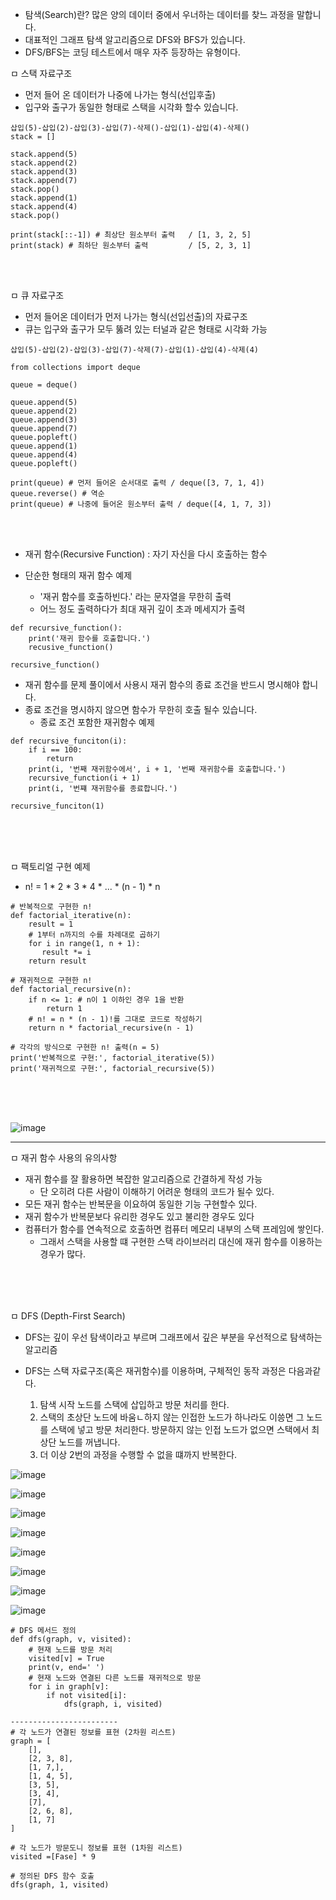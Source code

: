 - 탐색(Search)란? 많은 양의 데이터 중에서 우너하는 데이터를 찾느 과정을 말합니다.
- 대표적인 그래프 탐색 알고리즘으로 DFS와 BFS가 있습니다.
- DFS/BFS는 코딩 테스트에서 매우 자주 등장하는 유형이다.

ㅁ 스택 자료구조
- 먼저 들어 온 데이터가 나중에 나가는 형식(선입후출)
- 입구와 출구가 동일한 형태로 스택을 시각화 할수 있습니다.

```
삽입(5)-삽입(2)-삽입(3)-삽입(7)-삭제()-삽입(1)-삽입(4)-삭제()
stack = []

stack.append(5)
stack.append(2)
stack.append(3)
stack.append(7)
stack.pop()
stack.append(1)
stack.append(4)
stack.pop()

print(stack[::-1]) # 최상단 원소부터 출력   / [1, 3, 2, 5]
print(stack) # 최하단 원소부터 출력         / [5, 2, 3, 1]
```

<br>
<br>

ㅁ 큐 자료구조

- 먼저 들어온 데이터가 먼저 나가는 형식(선입선출)의 자료구조
- 큐는 입구와 출구가 모두 뚫려 있는 터널과 같은 형태로 시각화 가능

```
삽입(5)-삽입(2)-삽입(3)-삽입(7)-삭제(7)-삽입(1)-삽입(4)-삭제(4)

from collections import deque

queue = deque()

queue.append(5)
queue.append(2)
queue.append(3)
queue.append(7)
queue.popleft()
queue.append(1)
queue.append(4)
queue.popleft()

print(queue) # 먼저 들어온 순서대로 출력 / deque([3, 7, 1, 4])
queue.reverse() # 역순
print(queue) # 나중에 들어온 원소부터 출력 / deque([4, 1, 7, 3])
```

<br>
<br>

- 재귀 함수(Recursive Function)
: 자기 자신을 다시 호출하는 함수

- 단순한 형태의 재귀 함수 예제
  - '재귀 함수를 호출하빈다.' 라는 문자열을 무한히 출력
  - 어느 정도 출력하다가 최대 재귀 깊이 초과 메세지가 출력

```
def recursive_function():
    print('재귀 함수를 호출합니다.')
    recusive_function()

recursive_function()
```

- 재귀 함수를 문제 풀이에서 사용시 재귀 함수의 종료 조건을 반드시 명시해야 합니다.
- 종료 조건을 명시하지 않으면 함수가 무한히 호출 될수 있습니다.
  - 종료 조건 포함한 재귀함수 예제

```
def recursive_funciton(i):
    if i == 100:
        return
    print(i, '번째 재귀함수에서', i + 1, '번째 재귀함수를 호출합니다.')
    recursive_function(i + 1)
    print(i, '번쨰 재귀함수를 종료합니다.')

recursive_funciton(1)
```

<br>
<br>
<br>

ㅁ 팩토리얼 구현 예제
- n! = 1 * 2 * 3 * 4 * ... * (n - 1) * n


```
# 반복적으로 구현한 n!
def factorial_iterative(n):        
    result = 1
    # 1부터 n까지의 수를 차례대로 곱하기
    for i in range(1, n + 1):
       result *= i
    return result

# 재귀적으로 구현한 n!
def factorial_recursive(n):        
    if n <= 1: # n이 1 이하인 경우 1을 반환
        return 1
    # n! = n * (n - 1)!를 그대로 코드로 작성하기
    return n * factorial_recursive(n - 1)

# 각각의 방식으로 구현한 n! 출력(n = 5)
print('반복적으로 구현:', factorial_iterative(5))
print('재귀적으로 구현:', factorial_recursive(5))
```

<br>
<br>
<br>

![image](https://user-images.githubusercontent.com/62640332/150995519-db2b1f02-4f4d-4472-a1c7-520cf9ad55ba.png)

---

ㅁ 재귀 함수 사용의 유의사항

- 재귀 함수를 잘 활용하면 복잡한 알고리즘으로 간결하게 작성 가능
    - 단 오히려 다른 사람이 이해하기 어려운 형태의 코드가 될수 있다.
- 모든 재귀 함수는 반복문을 이요하여 동일한 기능 구현할수 있다.
- 재귀 함수가 반복문보다 유리한 경우도 있고 불리한 경우도 있다
- 컴퓨터가 함수를 연속적으로 호출하면 컴퓨터 메모리 내부의 스택 프레임에 쌓인다.
  - 그래서 스택을 사용할 떄 구현한 스택 라이브러리 대신에 재귀 함수를 이용하는 경우가 많다.

<br>
<br>
<br>

ㅁ DFS (Depth-First Search)

- DFS는 깊이 우선 탐색이라고 부르며 그래프에서 깊은 부분을 우선적으로 탐색하는 알고리즘
- DFS는 스택 자료구조(혹은 재귀함수)를 이용하며, 구체적인 동작 과정은 다음과같다.

    1. 탐색 시작 노드를 스택에 삽입하고 방문 처리를 한다.
    2. 스택의 초상단 노드에 바움ㄴ하지 않는 인접한 노드가 하나라도 이씅면 그 노드를 스택에 넣고 방문 처리한다. 방문하지 않는 인접 노드가 없으면 스택에서 최상단 노드를 꺼냅니다.
    3. 더 이상 2번의 과정을 수행할 수 없을 떄까지 반복한다.

![image](https://user-images.githubusercontent.com/62640332/150996662-87660efd-26a4-4d0d-aa2b-ea3a5df37538.png)

![image](https://user-images.githubusercontent.com/62640332/150996807-b7623f53-50d1-4c6a-a9b9-f7d128b2c674.png)

![image](https://user-images.githubusercontent.com/62640332/150996851-e662c87c-b939-496f-9dcd-21bf796fe6ba.png)

![image](https://user-images.githubusercontent.com/62640332/150996933-e29a04b2-fe0e-455e-a50e-8feda0a1531c.png)

![image](https://user-images.githubusercontent.com/62640332/150997017-c1fe1b01-262a-4ebc-9f12-9ee719db2d24.png)

![image](https://user-images.githubusercontent.com/62640332/150997083-215f0c1f-be19-49b7-b5e4-a9f4e71f89ad.png)

![image](https://user-images.githubusercontent.com/62640332/150997176-576b4152-e4b7-415b-978f-991b02d8ff21.png)


![image](https://user-images.githubusercontent.com/62640332/150997242-859f5558-db6a-4cd8-80e4-942546cd6b58.png)

```
# DFS 메서드 정의
def dfs(graph, v, visited):
    # 현재 노드를 방문 처리
    visited[v] = True
    print(v, end=' ')
    # 현재 노드와 연결된 다른 노드를 재귀적으로 방문
    for i in graph[v]:
        if not visited[i]:
            dfs(graph, i, visited)

------------------------
# 각 노드가 연결된 정보를 표현 (2차원 리스트)
graph = [
    [],
    [2, 3, 8],
    [1, 7,],
    [1, 4, 5],
    [3, 5],
    [3, 4],
    [7],
    [2, 6, 8],
    [1, 7]
]

# 각 노드가 방문도니 정보를 표현 (1차원 리스트)
visited =[Fase] * 9

# 정의된 DFS 함수 호출
dfs(graph, 1, visited)
```

